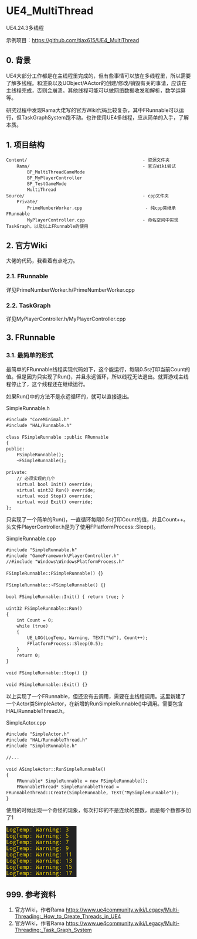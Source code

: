 # UE4_MultiThread
UE4.24.3多线程

示例项目：https://github.com/tiax615/UE4_MultiThread

## 0. 背景
UE4大部分工作都是在主线程里完成的，但有些事情可以放在多线程里，所以需要了解多线程。和渲染以及UObject/AActor的创建/修改/销毁有关的事请，应该在主线程完成，否则会崩溃。其他线程可能可以做网络数据收发和解析，数学运算等。

研究过程中发现Rama大佬写的官方Wiki代码比较复杂，其中FRunnable可以运行，但TaskGraphSystem跑不动。也许使用UE4多线程，应从简单的入手，了解本质。

## 1. 项目结构
```
Content/                                            - 资源文件夹
    Rama/                                           - 官方Wiki尝试
        BP_MultiThreadGameMode
        BP_MyPlayerController
        BP_TestGameMode
        MultiThread
Source/                                             - cpp文件夹
    Private/
        PrimeNumberWorker.cpp                        - 纯cpp类继承FRunnable
        MyPlayerController.cpp                      - 命名空间中实现TaskGraph，以及以上FRunnable的使用
```

## 2. 官方Wiki
大佬的代码，我看着有点吃力。
### 2.1. FRunnable
详见PrimeNumberWorker.h/PrimeNumberWorker.cpp
### 2.2. TaskGraph
详见MyPlayerController.h/MyPlayerController.cpp

## 3. FRunnable
### 3.1. 最简单的形式
最简单的FRunnable线程实现代码如下，这个能运行，每隔0.5s打印当前Count的值。但是因为只实现了Run()，并且永远循环，所以线程无法退出。就算游戏主线程停止了，这个线程还在继续运行。

如果Run()中的方法不是永远循环的，就可以直接退出。

SimpleRunnable.h
```
#include "CoreMinimal.h"
#include "HAL/Runnable.h"

class FSimpleRunnable :public FRunnable
{
public:
	FSimpleRunnable();
	~FSimpleRunnable();

private:
	// 必须实现的几个
	virtual bool Init() override;
	virtual uint32 Run() override;
	virtual void Stop() override;
	virtual void Exit() override;
};
```

只实现了一个简单的Run()，一直循环每隔0.5s打印Count的值，并且Count++。头文件PlayerController.h是为了使用FPlatformProcess::Sleep()。

SimpleRunnable.cpp
```
#include "SimpleRunnable.h"
#include "GameFramework\PlayerController.h"
//#include "Windows\WindowsPlatformProcess.h"

FSimpleRunnable::FSimpleRunnable() {}

FSimpleRunnable::~FSimpleRunnable() {}

bool FSimpleRunnable::Init() { return true; }

uint32 FSimpleRunnable::Run()
{
	int Count = 0;
	while (true)
	{
		UE_LOG(LogTemp, Warning, TEXT("%d"), Count++);
		FPlatformProcess::Sleep(0.5);
	}
	return 0;
}

void FSimpleRunnable::Stop() {}

void FSimpleRunnable::Exit() {}
```

以上实现了一个FRunnable，但还没有去调用，需要在主线程调用。这里新建了一个Actor类SimpleActor，在新增的RunSimpleRunnable()中调用。需要包含HAL/RunnableThread.h。

SimpleActor.cpp
```
#include "SimpleActor.h"
#include "HAL/RunnableThread.h"
#include "SimpleRunnable.h"

//...

void ASimpleActor::RunSimpleRunnable()
{
	FRunnable* SimpleRunnable = new FSimpleRunnable();
	FRunnableThread* SimpleRunnableThread = FRunnableThread::Create(SimpleRunnable, TEXT("MySimpleRunnable"));
}
```

使用的时候出现一个奇怪的现象，每次打印的不是连续的整数，而是每个数都多加了1

![](./MultiThread/MultiThread1.png)

## 999. 参考资料
1. 官方Wiki，作者Rama https://www.ue4community.wiki/Legacy/Multi-Threading:_How_to_Create_Threads_in_UE4
2. 官方Wiki，作者Rama https://www.ue4community.wiki/Legacy/Multi-Threading:_Task_Graph_System